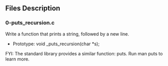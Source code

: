## Files Description

### 0-puts_recursion.c
Write a function that prints a string, followed by a new line.

- Prototype: void _puts_recursion(char *s);

FYI: The standard library provides a similar function: puts. Run man puts to learn more.
